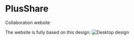 # PlusShare
Collaboration website

The website is fully based on this design: ![Desktop design](https://i.imgur.com/R8lSOMj.png "Desktop design")